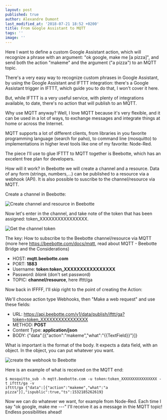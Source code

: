 ```yaml
---
layout: post
published: true
author: Alexandre Dumont
last_modified_at: '2018-07-21 18:52 +0200'
title: From Google Assistant to MQTT
tags: ''
image: ''
---
```

Here I want to define a custom Google Assistant action, which will recognize a phrase with an argument: "ok google, make me [a pizza]", and send both the action "makeme" and the argument ("a pizza") to an MQTT topic.

There's a very easy way to recognize custom phrases in Google Assistant, by using the Google Assistant and IFTTT integration: there's a Google Assistant trigger in IFTTT, which guide you to do that, I won't cover it here.

But, while IFTTT is a very useful service, with plenty of integrations available, to date, there's no action that will publish to an MQTT.

Why use MQTT anyway? Well, I love MQTT because it's very flexible, and it can be used in a lot of ways, to exchange messages and integrate things at home or across the Internet.

MQTT supports a lot of different clients, from libraries in you favorite programming language (search for paho), to command line (mosquitto) to implementations in higher level tools like one of my favorite: Node-Red.

The piece I'll use to glue IFTTT to MQTT together is Beebotte, which has an excelent free plan for developers.

How will it work? in Beebotte we will create a channel and a resource. Data of any form (strings, numbers,...) can be published to a resource via a webhook (API). It is also possible to suscribe to the channel/resource via MQTT.

Create a channel in Beebotte:

![Create channel and resource in Beebotte]({{site.baseurl}}/images/1_beebotte_create_channel.png)

Now let's enter in the channel, and take note of the token that has been assigned: token_XXXXXXXXXXXXXXXX.

![Get the channel token]({{site.baseurl}}/images/2_token.png)

The key: How to subscribe to the Beebotte channel/resource via MQTT (more here https://beebotte.com/docs/mqtt, read about MQTT - Beebotte Bridge and the Considerations)

- HOST: **mqtt.beebotte.com**
- PORT: **1883**
- Username: **token:token_XXXXXXXXXXXXXXXX**
- Password: _blank_ (don't set password)
- TOPIC: **channel/resource**, here ifttt/ga


Now back in IFFFF, I'll skip right to the point of creating the Action:

We'll choose action type Webhooks, then "Make a web request" and use these fields:

- URL: https://api.beebotte.com/v1/data/publish/ifttt/ga?token=token_XXXXXXXXXXXXXXXX
- METHOD: **POST**
- Content Type: **application/json**
- BODY: {"data":[{"action":"makeme","what":"{{TextField}}"}]}

What is important is the format of the body. It expects a data field, with an object. In the object, you can put whatever you want.

![create the webhook to Beebotte]({{site.baseurl}}/images/3webhook.png)

Here is an example of what is received on the MQTT end:

```noformat
$ mosquitto_sub -h mqtt.beebotte.com -u token:token_XXXXXXXXXXXXXXXX -t ifttt/ga -v
ifttt/ga {"data":[{"action":"makeme","what":"a pizza"}],"ispublic":true,"ts":1532185262619}
```

Now we can do whatever we want, for example from Node-Red. Each time I say "ok google, make me ---" I'll receive it as a message in thie MQTT topic! Endless possibilities ahead!
